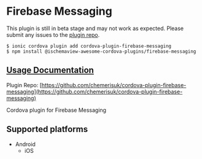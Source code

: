 # Firebase Messaging

 This plugin is still in beta stage and may not work as expected. Please submit any issues to the [plugin repo](https://github.com/danielsogl/awesome-cordova-plugins/tree/8516b357edaca8fc543713ba99c42cfde0225f86/issues/README.md).

```text
$ ionic cordova plugin add cordova-plugin-firebase-messaging
$ npm install @ischemaview-awesome-cordova-plugins/firebase-messaging
```

## [Usage Documentation](https://danielsogl.gitbook.io/awesome-cordova-plugins/plugins/firebase-messaging/)

Plugin Repo: [https://github.com/chemerisuk/cordova-plugin-firebase-messaging](https://github.com/chemerisuk/cordova-plugin-firebase-messaging)

Cordova plugin for Firebase Messaging

## Supported platforms

* Android
  * iOS

